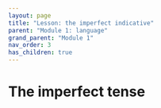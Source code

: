 ```yaml
---
layout: page
title: "Lesson: the imperfect indicative"
parent: "Module 1: language"
grand_parent: "Module 1"
nav_order: 3
has_children: true
---
```


# The imperfect tense

